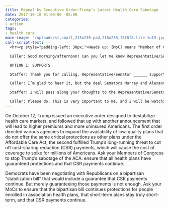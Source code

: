 ```yaml
---
title: Repeal by Executive Order—Trump’s Latest Health Care Sabotage
date: 2017-10-18 01:00:00 -05:00
categories:
- action
tags:
- health care
main-image: "/uploads/st,small,215x235-pad,210x230,f8f8f8.lite-1u19.jpg"
call-script-text: |-
  <hr><p style="padding-left: 30px;">Heads up: [MoC] means "Member of Congress." (Also, you can find more background on the issue <a href="https://www.indivisible.org/resource/repeal-executive-order-trumps-latest-health-care-sabotage-explained/">here</a>.)</p><hr>

  Caller: Good morning/afternoon! Can you let me know Representative/Senator _____’s position on the bipartisan efforts to stabilize the health insurance markets?

  OPTION 1: SUPPORTS

  Staffer: Thank you for calling. Representative/Senator ______ supports Senator Murray and Senator Alexander’s efforts to stabilize the markets, and hopes they can reach an agreement that will keep costs down for consumers.

  Caller: I’m glad to hear it, but the deal Senators Murray and Alexander were discussing isn’t enough after Trump’s latest round of sabotage. His latest executive order will cause a death spiral unless Congress acts. I want Representative/Senator _____ to commit to supporting a stabilization bill that will both guarantee the CSR payments, and close loopholes that allow association health plans and short-term plans to offer inadequate coverage.

  Staffer: I will pass along your thoughts to the Representative/Senator.

  Caller: Please do. This is very important to me, and I will be watching to ensure the Representative/Senator protects care for all Americans.
---
```


On October 12, Trump issued an executive order designed to destabilize health care markets, and followed that up with another announcement that will lead to higher premiums and more uninsured Americans. The first order directed various agencies to expand the availability of low-quality plans that do not offer the same critical protections as other plans under the Affordable Care Act; the second fulfilled Trump’s long-running threat to cut off cost-sharing reduction (CSR) payments, which will cause the cost of coverage to spike for millions of Americans. Ask your Members of Congress to stop Trump’s sabotage of the ACA: ensure that all health plans have guaranteed protections and that CSR payments continue. 

Democrats have been negotiating with Republicans on a bipartisan “stabilization bill” that would include a guarantee that CSR payments continue. But merely guaranteeing those payments is not enough. Ask your MoCs to ensure that the bipartisan bill continues protections for people enrolled in association health plans, that short-term plans stay truly short-term, and that CSR payments continue.